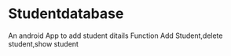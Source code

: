 # Studentdatabase
An android App to add student ditails
Function Add Student,delete student,show student

